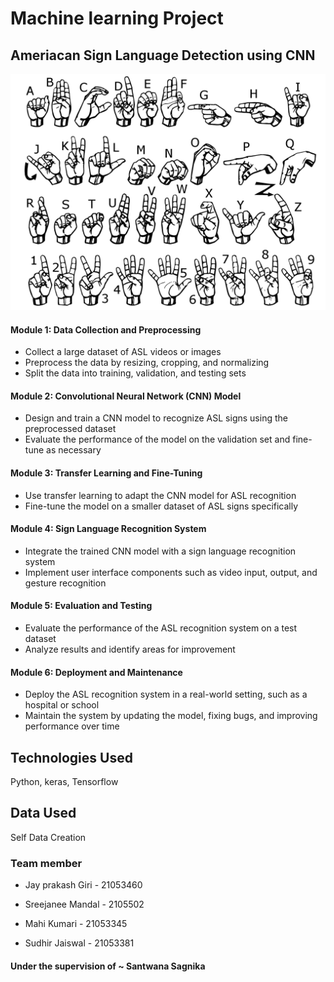 # Machine learning Project 
## Ameriacan Sign Language Detection using CNN
<img src="signs.png" alt="American Sign Language jpeg">

#### Module 1: Data Collection and Preprocessing
* Collect a large dataset of ASL videos or images
* Preprocess the data by resizing, cropping, and normalizing
* Split the data into training, validation, and testing sets

#### Module 2: Convolutional Neural Network (CNN) Model
* Design and train a CNN model to recognize ASL signs using the preprocessed dataset
* Evaluate the performance of the model on the validation set and fine-tune as necessary

#### Module 3: Transfer Learning and Fine-Tuning
* Use transfer learning to adapt the CNN model for ASL recognition
* Fine-tune the model on a smaller dataset of ASL signs specifically

#### Module 4: Sign Language Recognition System
* Integrate the trained CNN model with a sign language recognition system
* Implement user interface components such as video input, output, and gesture recognition

#### Module 5: Evaluation and Testing
* Evaluate the performance of the ASL recognition system on a test dataset
* Analyze results and identify areas for improvement

 #### Module 6: Deployment and Maintenance
 * Deploy the ASL recognition system in a real-world setting, such as a hospital or school
 * Maintain the system by updating the model, fixing bugs, and improving performance over time





## Technologies Used
Python, keras, Tensorflow

## Data Used
Self Data Creation  

### Team member
* Jay prakash Giri - 21053460
* Sreejanee Mandal - 2105502

* Mahi Kumari - 21053345
* Sudhir Jaiswal - 21053381

#### Under the supervision of ~ Santwana Sagnika
 
